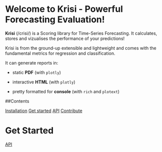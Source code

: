 Welcome to Krisi - Powerful Forecasting Evaluation!
==========================================================================

**Krisi** (/crisi/) is a Scoring library for Time-Series Forecasting. It calculates, stores and vizualises the performance of your predictions!

Krisi is from the ground-up extensible and lightweight and comes with the fundamental metrics for regression and classification.

It can generate reports in:

- static **PDF** (with ``plotly``)

- interactive **HTML** (with ``plotly``)

- pretty formatted for **console** (with ``rich`` and ``plotext``)


##Contents

[Installation](installation)
[Get started](get_started)
[API](api)
[Contribute](contribute)
   

Get Started
===========
[API](api)
